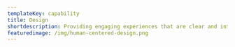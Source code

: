 ```yaml
---
templateKey: capability
title: Design
shortdescription: Providing engaging experiences that are clear and intuitive to users
featuredimage: /img/human-centered-design.png
---
```


